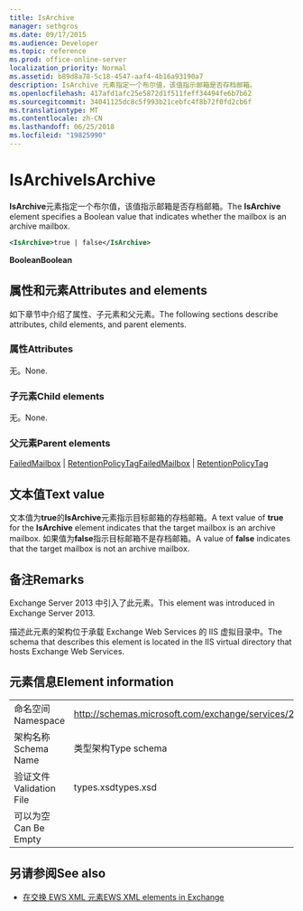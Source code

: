 ```yaml
---
title: IsArchive
manager: sethgros
ms.date: 09/17/2015
ms.audience: Developer
ms.topic: reference
ms.prod: office-online-server
localization_priority: Normal
ms.assetid: b89d8a78-5c18-4547-aaf4-4b16a93190a7
description: IsArchive 元素指定一个布尔值，该值指示邮箱是否存档邮箱。
ms.openlocfilehash: 417afd1afc25e5872d1f511feff34494fe6b7b62
ms.sourcegitcommit: 34041125dc8c5f993b21cebfc4f8b72f0fd2cb6f
ms.translationtype: MT
ms.contentlocale: zh-CN
ms.lasthandoff: 06/25/2018
ms.locfileid: "19825990"
---
```

# <a name="isarchive"></a><span data-ttu-id="35a2d-103">IsArchive</span><span class="sxs-lookup"><span data-stu-id="35a2d-103">IsArchive</span></span>

<span data-ttu-id="35a2d-104">**IsArchive**元素指定一个布尔值，该值指示邮箱是否存档邮箱。</span><span class="sxs-lookup"><span data-stu-id="35a2d-104">The **IsArchive** element specifies a Boolean value that indicates whether the mailbox is an archive mailbox.</span></span> 
  
```XML
<IsArchive>true | false</IsArchive>
```

 <span data-ttu-id="35a2d-105">**Boolean**</span><span class="sxs-lookup"><span data-stu-id="35a2d-105">**Boolean**</span></span>
## <a name="attributes-and-elements"></a><span data-ttu-id="35a2d-106">属性和元素</span><span class="sxs-lookup"><span data-stu-id="35a2d-106">Attributes and elements</span></span>

<span data-ttu-id="35a2d-107">如下章节中介绍了属性、子元素和父元素。</span><span class="sxs-lookup"><span data-stu-id="35a2d-107">The following sections describe attributes, child elements, and parent elements.</span></span>
  
### <a name="attributes"></a><span data-ttu-id="35a2d-108">属性</span><span class="sxs-lookup"><span data-stu-id="35a2d-108">Attributes</span></span>

<span data-ttu-id="35a2d-109">无。</span><span class="sxs-lookup"><span data-stu-id="35a2d-109">None.</span></span>
  
### <a name="child-elements"></a><span data-ttu-id="35a2d-110">子元素</span><span class="sxs-lookup"><span data-stu-id="35a2d-110">Child elements</span></span>

<span data-ttu-id="35a2d-111">无。</span><span class="sxs-lookup"><span data-stu-id="35a2d-111">None.</span></span>
  
### <a name="parent-elements"></a><span data-ttu-id="35a2d-112">父元素</span><span class="sxs-lookup"><span data-stu-id="35a2d-112">Parent elements</span></span>

<span data-ttu-id="35a2d-113">[FailedMailbox](failedmailbox.md) | [RetentionPolicyTag](retentionpolicytag.md)</span><span class="sxs-lookup"><span data-stu-id="35a2d-113">[FailedMailbox](failedmailbox.md) | [RetentionPolicyTag](retentionpolicytag.md)</span></span>
  
## <a name="text-value"></a><span data-ttu-id="35a2d-114">文本值</span><span class="sxs-lookup"><span data-stu-id="35a2d-114">Text value</span></span>

<span data-ttu-id="35a2d-115">文本值为**true**的**IsArchive**元素指示目标邮箱的存档邮箱。</span><span class="sxs-lookup"><span data-stu-id="35a2d-115">A text value of **true** for the **IsArchive** element indicates that the target mailbox is an archive mailbox.</span></span> <span data-ttu-id="35a2d-116">如果值为**false**指示目标邮箱不是存档邮箱。</span><span class="sxs-lookup"><span data-stu-id="35a2d-116">A value of **false** indicates that the target mailbox is not an archive mailbox.</span></span> 
  
## <a name="remarks"></a><span data-ttu-id="35a2d-117">备注</span><span class="sxs-lookup"><span data-stu-id="35a2d-117">Remarks</span></span>

<span data-ttu-id="35a2d-118">Exchange Server 2013 中引入了此元素。</span><span class="sxs-lookup"><span data-stu-id="35a2d-118">This element was introduced in Exchange Server 2013.</span></span>
  
<span data-ttu-id="35a2d-119">描述此元素的架构位于承载 Exchange Web Services 的 IIS 虚拟目录中。</span><span class="sxs-lookup"><span data-stu-id="35a2d-119">The schema that describes this element is located in the IIS virtual directory that hosts Exchange Web Services.</span></span>
  
## <a name="element-information"></a><span data-ttu-id="35a2d-120">元素信息</span><span class="sxs-lookup"><span data-stu-id="35a2d-120">Element information</span></span>

|||
|:-----|:-----|
|<span data-ttu-id="35a2d-121">命名空间</span><span class="sxs-lookup"><span data-stu-id="35a2d-121">Namespace</span></span>  <br/> |http://schemas.microsoft.com/exchange/services/2006/types  <br/> |
|<span data-ttu-id="35a2d-122">架构名称</span><span class="sxs-lookup"><span data-stu-id="35a2d-122">Schema Name</span></span>  <br/> |<span data-ttu-id="35a2d-123">类型架构</span><span class="sxs-lookup"><span data-stu-id="35a2d-123">Type schema</span></span>  <br/> |
|<span data-ttu-id="35a2d-124">验证文件</span><span class="sxs-lookup"><span data-stu-id="35a2d-124">Validation File</span></span>  <br/> |<span data-ttu-id="35a2d-125">types.xsd</span><span class="sxs-lookup"><span data-stu-id="35a2d-125">types.xsd</span></span>  <br/> |
|<span data-ttu-id="35a2d-126">可以为空</span><span class="sxs-lookup"><span data-stu-id="35a2d-126">Can Be Empty</span></span>  <br/> ||
   
## <a name="see-also"></a><span data-ttu-id="35a2d-127">另请参阅</span><span class="sxs-lookup"><span data-stu-id="35a2d-127">See also</span></span>



- [<span data-ttu-id="35a2d-128">在交换 EWS XML 元素</span><span class="sxs-lookup"><span data-stu-id="35a2d-128">EWS XML elements in Exchange</span></span>](ews-xml-elements-in-exchange.md)


